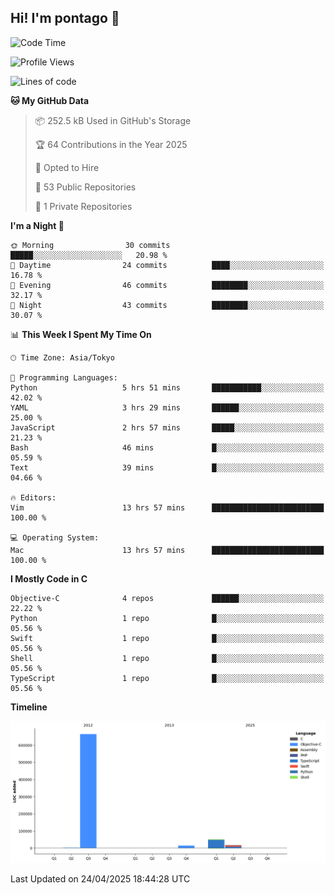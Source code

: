## Hi! I'm pontago 👋

<!--START_SECTION:waka-->
![Code Time](http://img.shields.io/badge/Code%20Time-167%20hrs%2036%20mins-blue)

![Profile Views](http://img.shields.io/badge/Profile%20Views-0-blue)

![Lines of code](https://img.shields.io/badge/From%20Hello%20World%20I%27ve%20Written-747.8%20thousand%20lines%20of%20code-blue)

**🐱 My GitHub Data** 

> 📦 252.5 kB Used in GitHub's Storage 
 > 
> 🏆 64 Contributions in the Year 2025
 > 
> 💼 Opted to Hire
 > 
> 📜 53 Public Repositories 
 > 
> 🔑 1 Private Repositories 
 > 
**I'm a Night 🦉** 

```text
🌞 Morning                30 commits          █████░░░░░░░░░░░░░░░░░░░░   20.98 % 
🌆 Daytime                24 commits          ████░░░░░░░░░░░░░░░░░░░░░   16.78 % 
🌃 Evening                46 commits          ████████░░░░░░░░░░░░░░░░░   32.17 % 
🌙 Night                  43 commits          ████████░░░░░░░░░░░░░░░░░   30.07 % 
```


📊 **This Week I Spent My Time On** 

```text
🕑︎ Time Zone: Asia/Tokyo

💬 Programming Languages: 
Python                   5 hrs 51 mins       ███████████░░░░░░░░░░░░░░   42.02 % 
YAML                     3 hrs 29 mins       ██████░░░░░░░░░░░░░░░░░░░   25.00 % 
JavaScript               2 hrs 57 mins       █████░░░░░░░░░░░░░░░░░░░░   21.23 % 
Bash                     46 mins             █░░░░░░░░░░░░░░░░░░░░░░░░   05.59 % 
Text                     39 mins             █░░░░░░░░░░░░░░░░░░░░░░░░   04.66 % 

🔥 Editors: 
Vim                      13 hrs 57 mins      █████████████████████████   100.00 % 

💻 Operating System: 
Mac                      13 hrs 57 mins      █████████████████████████   100.00 % 
```

**I Mostly Code in C** 

```text
Objective-C              4 repos             ██████░░░░░░░░░░░░░░░░░░░   22.22 % 
Python                   1 repo              █░░░░░░░░░░░░░░░░░░░░░░░░   05.56 % 
Swift                    1 repo              █░░░░░░░░░░░░░░░░░░░░░░░░   05.56 % 
Shell                    1 repo              █░░░░░░░░░░░░░░░░░░░░░░░░   05.56 % 
TypeScript               1 repo              █░░░░░░░░░░░░░░░░░░░░░░░░   05.56 % 
```



**Timeline**

![Lines of Code chart](https://raw.githubusercontent.com/pontago/pontago/main/assets/bar_graph.png)


 Last Updated on 24/04/2025 18:44:28 UTC
<!--END_SECTION:waka-->
